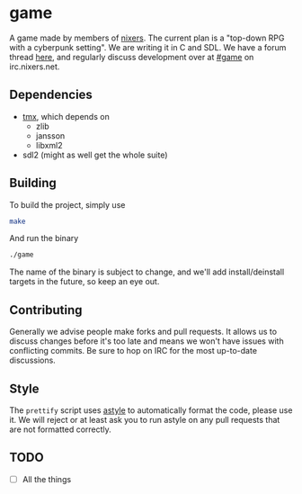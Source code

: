 game
====

A game made by members of [nixers](http://nixers.net). The current plan is a
"top-down RPG with a cyberpunk setting". We are writing it in C and SDL. We
have a forum thread [here](http://nixers.net/showthread.php?tid=1621), and
regularly discuss development over at [#game](irc://irc.nixers.net/#game) on
irc.nixers.net.

Dependencies
------------

* [tmx](https://github.com/baylej/tmx), which depends on
  * zlib
  * jansson
  * libxml2
* sdl2 (might as well get the whole suite)

Building
--------

To build the project, simply use

```Bash
make
```

And run the binary

```Bash
./game
```

The name of the binary is subject to change, and we'll add install/deinstall
targets in the future, so keep an eye out.

Contributing
------------

Generally we advise people make forks and pull requests. It allows us to
discuss changes before it's too late and means we won't have issues with conflicting commits. Be sure to
hop on IRC for the most up-to-date discussions.

Style
-----

The `prettify` script uses [astyle](http://astyle.sourceforge.net) to
automatically format the code, please use it. We will reject or at least ask
you to run astyle on any pull requests that are not formatted correctly.

TODO
----

- [ ] All the things
